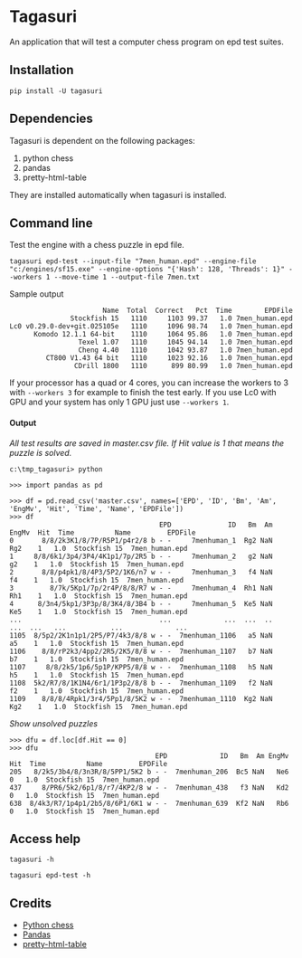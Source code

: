 # Tagasuri
An application that will test a computer chess program on epd test suites.

## Installation
`pip install -U tagasuri`

## Dependencies
Tagasuri is dependent on the following packages:

1. python chess
2. pandas
3. pretty-html-table

They are installed automatically when tagasuri is installed.


## Command line

Test the engine with a chess puzzle in epd file.

```
tagasuri epd-test --input-file "7men_human.epd" --engine-file "c:/engines/sf15.exe" --engine-options "{'Hash': 128, 'Threads': 1}" --workers 1 --move-time 1 --output-file 7men.txt
```

Sample output

```
                       Name  Total  Correct   Pct  Time        EPDFile
               Stockfish 15   1110     1103 99.37   1.0 7men_human.epd
Lc0 v0.29.0-dev+git.025105e   1110     1096 98.74   1.0 7men_human.epd
      Komodo 12.1.1 64-bit    1110     1064 95.86   1.0 7men_human.epd
                 Texel 1.07   1110     1045 94.14   1.0 7men_human.epd
                 Cheng 4.40   1110     1042 93.87   1.0 7men_human.epd
         CT800 V1.43 64 bit   1110     1023 92.16   1.0 7men_human.epd
                CDrill 1800   1110      899 80.99   1.0 7men_human.epd
```

If your processor has a quad or 4 cores, you can increase the workers to 3 with `--workers 3` for example to finish the test early. If you use Lc0 with GPU and your system has only 1 GPU just use `--workers 1`.

#### Output
*All test results are saved in master.csv file. If Hit value is 1 that means the puzzle is solved.*

```
c:\tmp_tagasuri> python

>>> import pandas as pd

>>> df = pd.read_csv('master.csv', names=['EPD', 'ID', 'Bm', 'Am', 'EngMv', 'Hit', 'Time', 'Name', 'EPDFile'])
>>> df
                                     EPD              ID   Bm  Am EngMv  Hit  Time          Name         EPDFile
0       8/8/2k3K1/8/7P/R5P1/p4r2/8 b - -     7menhuman_1  Rg2 NaN   Rg2    1   1.0  Stockfish 15  7men_human.epd
1     8/8/6k1/3p4/3P4/4K1p1/7p/2R5 b - -     7menhuman_2   g2 NaN    g2    1   1.0  Stockfish 15  7men_human.epd
2       8/8/p4pk1/8/4P3/5P2/1K6/n7 w - -     7menhuman_3   f4 NaN    f4    1   1.0  Stockfish 15  7men_human.epd
3         8/7k/5Kp1/7p/2r4P/8/8/R7 w - -     7menhuman_4  Rh1 NaN   Rh1    1   1.0  Stockfish 15  7men_human.epd
4      8/3n4/5kp1/3P3p/8/3K4/8/3B4 b - -     7menhuman_5  Ke5 NaN   Ke5    1   1.0  Stockfish 15  7men_human.epd
...                                  ...             ...  ...  ..   ...  ...   ...           ...             ...
1105  8/5p2/2K1n1p1/2P5/P7/4k3/8/8 w - -  7menhuman_1106   a5 NaN    a5    1   1.0  Stockfish 15  7men_human.epd
1106    8/8/rP2k3/4pp2/2R5/2K5/8/8 w - -  7menhuman_1107   b7 NaN    b7    1   1.0  Stockfish 15  7men_human.epd
1107     8/8/2k5/1p6/5p1P/KPP5/8/8 w - -  7menhuman_1108   h5 NaN    h5    1   1.0  Stockfish 15  7men_human.epd
1108  5k2/R7/8/1K1N4/6r1/1P3p2/8/8 b - -  7menhuman_1109   f2 NaN    f2    1   1.0  Stockfish 15  7men_human.epd
1109    8/8/8/4Rpk1/3r4/5Pp1/8/5K2 w - -  7menhuman_1110  Kg2 NaN   Kg2    1   1.0  Stockfish 15  7men_human.epd
```

*Show unsolved puzzles*
```
>>> dfu = df.loc[df.Hit == 0]
>>> dfu
                                    EPD             ID   Bm  Am EngMv  Hit  Time          Name         EPDFile
205   8/2k5/3b4/8/3n3R/8/5PP1/5K2 b - -  7menhuman_206  Bc5 NaN   Ne6    0   1.0  Stockfish 15  7men_human.epd
437     8/PR6/5k2/6p1/8/r7/4KP2/8 w - -  7menhuman_438   f3 NaN   Kd2    0   1.0  Stockfish 15  7men_human.epd
638  8/4k3/R7/1p4p1/2b5/8/6P1/6K1 w - -  7menhuman_639  Kf2 NaN   Rb6    0   1.0  Stockfish 15  7men_human.epd
```

## Access help

`tagasuri -h`

`tagasuri epd-test -h`

## Credits
* [Python chess](https://python-chess.readthedocs.io/en/latest/)
* [Pandas](https://pandas.pydata.org/)
* [pretty-html-table](https://pypi.org/project/pretty-html-table/)

